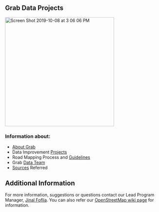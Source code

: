 ## Grab Data Projects

<img width="357" alt="Screen Shot 2019-10-08 at 3 06 06 PM" src="https://user-images.githubusercontent.com/38514914/66374486-b4b02e00-e9dd-11e9-8cb7-0d2447e41a33.png">


### Information about:
 - [About Grab](https://github.com/challa57/Grab-Data/blob/master/Grab%20Intro.md)
 - Data Improvement [Projects](https://github.com/GRABOSM/Grab-Data/blob/master/Improvement%20Projects.md)
 - Road Mapping Process and [Guidelines](https://github.com/challa57/Grab-Data/blob/master/Data%20Improvement%20Projects.md) 
 - Grab [Data Team](https://github.com/GRABOSM/Grab-Data/blob/master/Grab%20Data%20Team.md)
 - [Sources](https://github.com/challa57/Grab-Data/blob/master/Sources%20Used.md) Referred
 

## Additional Information

For more information, suggestions or questions contact our Lead Program Manager, [Jinal Foflia](https://www.openstreetmap.org/user/jinalfoflia). You can also refer our [OpenStreetMap wiki page](https://wiki.openstreetmap.org/wiki/Grab) for information. 
